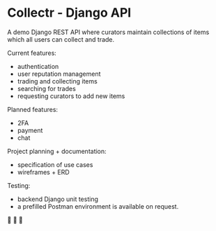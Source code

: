 # Collectr - Django API

A demo Django REST API where curators maintain collections of items which all users can collect and trade.

Current features:
- authentication
- user reputation management
- trading and collecting items
- searching for trades
- requesting curators to add new items

Planned features:
- 2FA
- payment
- chat

Project planning + documentation:
- specification of use cases
- wireframes + ERD

Testing:
- backend Django unit testing
- a prefilled Postman environment is available on request.

🎵 🎵 🎵
